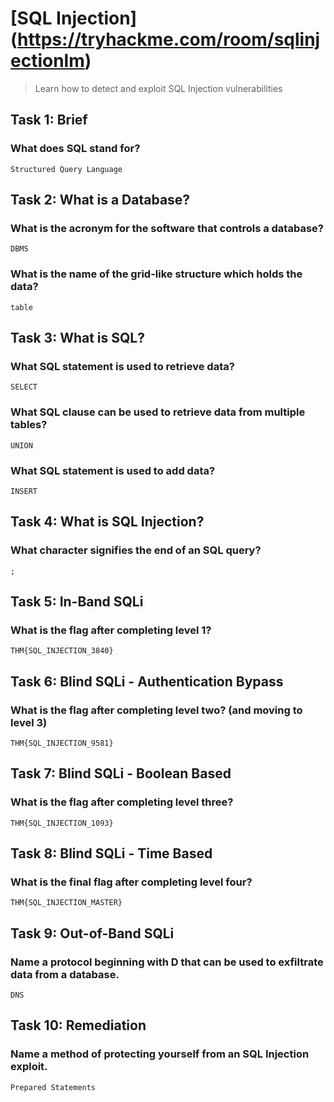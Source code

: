 # [SQL Injection] (https://tryhackme.com/room/sqlinjectionlm)

> Learn how to detect and exploit SQL Injection vulnerabilities

## Task 1: Brief

### What does SQL stand for?
```
Structured Query Language
```

## Task 2: What is a Database?

### What is the acronym for the software that controls a database?
```
DBMS
```

### What is the name of the grid-like structure which holds the data?
```
table
```

## Task 3: What is SQL?

### What SQL statement is used to retrieve data?
```
SELECT
```

### What SQL clause can be used to retrieve data from multiple tables?
```
UNION
```

### What SQL statement is used to add data?
```
INSERT
```

## Task 4: What is SQL Injection?

### What character signifies the end of an SQL query?
```
;
```

## Task 5: In-Band SQLi

### What is the flag after completing level 1?
```
THM{SQL_INJECTION_3840}
```

## Task 6: Blind SQLi - Authentication Bypass

### What is the flag after completing level two? (and moving to level 3)
```
THM{SQL_INJECTION_9581}
```

## Task 7: Blind SQLi - Boolean Based

### What is the flag after completing level three?
```
THM{SQL_INJECTION_1093}
```

## Task 8: Blind SQLi - Time Based

### What is the final flag after completing level four?
```
THM{SQL_INJECTION_MASTER}
```

## Task 9: Out-of-Band SQLi

### Name a protocol beginning with D that can be used to exfiltrate data from a database.
```
DNS
```

## Task 10: Remediation

### Name a method of protecting yourself from an SQL Injection exploit.
```
Prepared Statements
```
